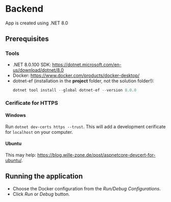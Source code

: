 # Backend
App is created using .NET 8.0

## Prerequisites
### Tools
- .NET 8.0.100 SDK: https://dotnet.microsoft.com/en-us/download/dotnet/8.0
- Docker: https://www.docker.com/products/docker-desktop/
- dotnet-ef (installation in the **project** folder, not the solution folder!):
  ```powershell
  dotnet tool install --global dotnet-ef --version 8.0.0
  ```

### Cerificate for HTTPS
#### Windows
Run `dotnet dev-certs https --trust`. This will add a development cerificate for `localhost` on your computer.

#### Ubuntu
This may help: https://blog.wille-zone.de/post/aspnetcore-devcert-for-ubuntu/.

## Running the application
- Choose the Docker configuration from the _Run/Debug Configurations_.
- Click _Run_ or _Debug_ button.
